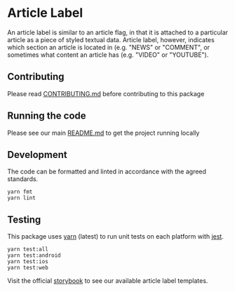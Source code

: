 # Article Label

An article label is similar to an article flag, in that it is attached to a
particular article as a piece of styled textual data. Article label, however,
indicates which section an article is located in (e.g. "NEWS" or "COMMENT", or
sometimes what content an article has (e.g. "VIDEO" or "YOUTUBE").

## Contributing

Please read [CONTRIBUTING.md](./CONTRIBUTING.md) before contributing to this
package

## Running the code

Please see our main [README.md](../README.md) to get the project running locally

## Development

The code can be formatted and linted in accordance with the agreed standards.

```
yarn fmt
yarn lint
```

## Testing

This package uses [yarn](https://yarnpkg.com) (latest) to run unit tests on each
platform with [jest](https://facebook.github.io/jest/).

```
yarn test:all
yarn test:android
yarn test:ios
yarn test:web
```

Visit the official
[storybook](http://components.thetimes.co.uk/?knob-Size%20of%20ad%20placeholder%3A=default&knob-Section=%23333333&selectedKind=Primitives%2FArticle%20Label&selectedStory=Article%20Label&full=0&addons=1&stories=1&panelRight=0&addonPanel=storybooks%2Fstorybook-addon-knobs)
to see our available article label templates.
